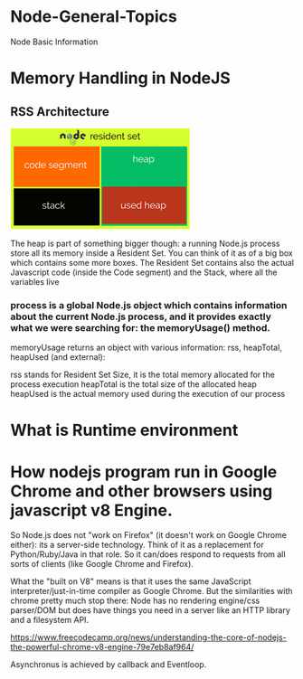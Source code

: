 # Node-General-Topics
Node Basic Information
# Memory Handling in NodeJS
## RSS Architecture 
   ![alt text](https://github.com/lalithadurairaj/RssArchitectureimg/blob/master/rssimage.png)
   
   
   The heap is part of something bigger though: a running Node.js process store all its memory inside a Resident Set. You can think of it as of a big box which contains some more boxes. The Resident Set contains also the actual Javascript code (inside the Code segment) and the Stack, where all the variables live
  ### process is a global Node.js object which contains information about the current Node.js process, and it provides exactly what we were searching for: the memoryUsage() method.

memoryUsage returns an object with various information: rss, heapTotal, heapUsed (and external):

rss stands for Resident Set Size, it is the total memory allocated for the process execution
heapTotal is the total size of the allocated heap
heapUsed is the actual memory used during the execution of our process

# What is Runtime environment
# How nodejs program run in Google Chrome and other browsers using javascript v8 Engine.

So Node.js does not "work on Firefox" (it doesn't work on Google Chrome either): its a server-side technology. Think of it as a replacement for Python/Ruby/Java in that role. So it can/does respond to requests from all sorts of clients (like Google Chrome and Firefox).

What the "built on V8" means is that it uses the same JavaScript interpreter/just-in-time compiler as Google Chrome. But the similarities with chrome pretty much stop there: Node has no rendering engine/css parser/DOM but does have things you need in a server like an HTTP library and a filesystem API.

https://www.freecodecamp.org/news/understanding-the-core-of-nodejs-the-powerful-chrome-v8-engine-79e7eb8af964/

Asynchronus is achieved by callback and Eventloop.



